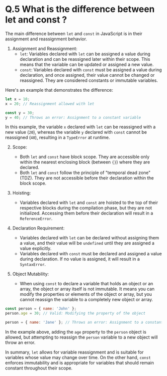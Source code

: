 # Q.5 What is the difference between let and const ?

The main difference between `let` and `const` in JavaScript is in their assignment and reassignment behavior.

1. Assignment and Reassignment:
   - `let`: Variables declared with `let` can be assigned a value during declaration and can be reassigned later within their scope. This means that the variable can be updated or assigned a new value.
   - `const`: Variables declared with `const` must be assigned a value during declaration, and once assigned, their value cannot be changed or reassigned. They are considered constants or immutable variables.

Here's an example that demonstrates the difference:

```javascript
let x = 10;
x = 20; // Reassignment allowed with let

const y = 30;
y = 40; // Throws an error: Assignment to a constant variable
```

In this example, the variable `x` declared with `let` can be reassigned with a new value (`20`), whereas the variable `y` declared with `const` cannot be reassigned (`40`), resulting in a `TypeError` at runtime.

2. Scope:
   - Both `let` and `const` have block scope. They are accessible only within the nearest enclosing block (between `{}`) where they are declared.
   - Both `let` and `const` follow the principle of "temporal dead zone" (TDZ). They are not accessible before their declaration within the block scope.

3. Hoisting:
   - Variables declared with `let` and `const` are hoisted to the top of their respective blocks during the compilation phase, but they are not initialized. Accessing them before their declaration will result in a `ReferenceError`.

4. Declaration Requirement:
   - Variables declared with `let` can be declared without assigning them a value, and their value will be `undefined` until they are assigned a value explicitly.
   - Variables declared with `const` must be declared and assigned a value during declaration. If no value is assigned, it will result in a `SyntaxError`.

5. Object Mutability:
   - When using `const` to declare a variable that holds an object or an array, the object or array itself is not immutable. It means you can modify the properties or elements of the object or array, but you cannot reassign the variable to a completely new object or array.

```javascript
const person = { name: 'John' };
person.age = 30; // Valid: Modifying the property of the object

person = { name: 'Jane' }; // Throws an error: Assignment to a constant variable
```

In the example above, adding the `age` property to the `person` object is allowed, but attempting to reassign the `person` variable to a new object will throw an error.

In summary, `let` allows for variable reassignment and is suitable for variables whose value may change over time. On the other hand, `const` enforces immutability and is appropriate for variables that should remain constant throughout their scope.